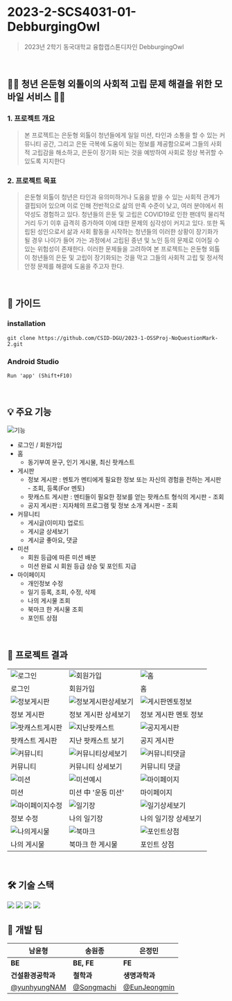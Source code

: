 # 2023-2-SCS4031-01-DebburgingOwl
> 2023년 2학기 동국대학교 융합캡스톤디자인 DebburgingOwl
<br />

##  👩🏻 청년 은둔형 외톨이의 사회적 고립 문제 해결을 위한 모바일 서비스 👨🏻
### 1. 프로젝트 개요
> 본 프로젝트는 은둔형 외톨이 청년들에게 일일 미션, 타인과 소통을 할 수 있는 커뮤니티 공간, 그리고 은둔 극복에 도움이 되는 정보를 제공함으로써 그들의 사회적 고립감을 해소하고, 은둔이 장기화 되는 것을 예방하여 사회로 정상 복귀할 수 있도록 지지한다
### 2. 프로젝트 목표
> 은둔형 외톨이 청년은 타인과 유의미하거나 도움을 받을 수 있는 사회적 관계가 결핍되어 있으며 이로 인해 전반적으로 삶의 만족 수준이 낮고, 여러 분야에서 취약성도 경험하고 있다. 청년들의 은둔 및 고립은 COVID19로 인한 팬데믹 물리적 거리 두기 이후 급격히 증가하여 이에 대한 문제의 심각성이 커지고 있다. 또한 독립된 성인으로서 삶과 사회 활동을 시작하는 청년들의 이러한 상황이 장기화가 될 경우 나이가 들어 가는 과정에서 고립된 중년 및 노인 등의 문제로 이어질 수 있는 위험성이 존재한다. 이러한 문제들을 고려하여 본 프로젝트는 은둔형 외톨이 청년들의 은둔 및 고립이 장기화되는 것을 막고 그들의 사회적 고립 및 정서적 안정 문제를 해결에 도움을 주고자 한다.
<br />

## 🔑 가이드
### installation
```
git clone https://github.com/CSID-DGU/2023-1-OSSProj-NoQuestionMark-2.git
```
### Android Studio
```
Run 'app' (Shift+F10)
```
<br />

## 💡 주요 기능
![기능](https://github.com/CSID-DGU/2023-2-SCS4031-01-DebburgingOwl/assets/125721217/16672ca4-5abd-403a-b6db-94d7cf430589)
* 로그인 / 회원가입
* 홈
  * 동기부여 문구, 인기 게시물, 최신 팟캐스트
* 게시판
  * 정보 게시판 : 멘토가 멘티에게 필요한 정보 또는 자신의 경험을 전하는 게시판 - 조회, 등록(For 멘토)
  * 팟캐스트 게시판 : 멘티들이 필요한 정보를 얻는 팟캐스트 형식의 게시판 - 조회
  * 공지 게시판 : 지자체의 프로그램 및 정보 소개 게시판 - 조회
* 커뮤니티
  * 게시글(이미지) 업로드
  * 게시글 상세보기
  * 게시글 좋아요, 댓글
* 미션
  * 회원 등급에 따른 미션 배분
  * 미션 완료 시 회원 등급 상승 및 포인트 지급
* 마이페이지
  * 개인정보 수정
  * 일기 등록, 조회, 수정, 삭제
  * 나의 게시물 조회
  * 북마크 한 게시물 조회
  * 포인트 상점
<br />

## 📱 프로젝트 결과
|  |  |  |
| -------------- | -------------- | -------------- |
|![로그인](https://github.com/CSID-DGU/2023-2-SCS4031-01-DebburgingOwl/assets/125721217/58d93c9a-0e03-48e1-aca6-cf18f5e8733e)|![회원가입](https://github.com/CSID-DGU/2023-2-SCS4031-01-DebburgingOwl/assets/125721217/ccb861f6-5190-4f0d-b7ba-53b211786f60)|![홈](https://github.com/CSID-DGU/2023-2-SCS4031-01-DebburgingOwl/assets/125721217/7f2ebfa5-49f7-49dc-8216-f1656ee629d5)|
|로그인|회원가입|홈|
|![정보게시판](https://github.com/CSID-DGU/2023-2-SCS4031-01-DebburgingOwl/assets/125721217/41532398-cd70-4e36-a133-b7367cdd8e2b)|![정보게시판상세보기](https://github.com/CSID-DGU/2023-2-SCS4031-01-DebburgingOwl/assets/125721217/cc383109-6264-40ee-b37f-7b2a04453fdc)|![게시판멘토정보](https://github.com/CSID-DGU/2023-2-SCS4031-01-DebburgingOwl/assets/125721217/4b69d999-1f1b-42b5-9e9b-28d483ff471e)|
|정보 게시판|정보 게시판 상세보기|정보 게시판 멘토 정보|
|![팟캐스트게시판](https://github.com/CSID-DGU/2023-2-SCS4031-01-DebburgingOwl/assets/125721217/166d52ea-a7c7-4d5a-8204-59f83820b5a9)|![지난팟캐스트](https://github.com/CSID-DGU/2023-2-SCS4031-01-DebburgingOwl/assets/125721217/f0c5b53d-e43e-48de-91de-d18b35dbff00)|![공지게시판](https://github.com/CSID-DGU/2023-2-SCS4031-01-DebburgingOwl/assets/125721217/2ce3a6f7-32eb-4444-848a-5dfbb645b6c0)|
|팟캐스트 게시판|지난 팟캐스트 보기|공지 게시판|
|![커뮤니티](https://github.com/CSID-DGU/2023-2-SCS4031-01-DebburgingOwl/assets/125721217/b249780c-43c4-4103-b35d-a1c5b82d2411)|![커뮤니티상세보기](https://github.com/CSID-DGU/2023-2-SCS4031-01-DebburgingOwl/assets/125721217/7bd42a99-286a-414c-bc07-e4bb3dd9d08a)|![커뮤니티댓글](https://github.com/CSID-DGU/2023-2-SCS4031-01-DebburgingOwl/assets/125721217/0b721903-ed95-4d21-91fc-770a9c804f33)|
|커뮤니티|커뮤니티 상세보기|커뮤니티 댓글|
|![미션](https://github.com/CSID-DGU/2023-2-SCS4031-01-DebburgingOwl/assets/125721217/571a53b2-8eb4-4b3e-918a-115cf5c2d8fd)|![미션예시](https://github.com/CSID-DGU/2023-2-SCS4031-01-DebburgingOwl/assets/125721217/d5a4c084-723a-414b-bb00-7282cf24c55b)|![마이페이지](https://github.com/CSID-DGU/2023-2-SCS4031-01-DebburgingOwl/assets/125721217/829e41ab-7de5-447c-9b19-374623b65dd5)|
|미션|미션 中 '운동 미션'|마이페이지|
|![마이페이지수정](https://github.com/CSID-DGU/2023-2-SCS4031-01-DebburgingOwl/assets/125721217/326549a0-875a-4179-9207-d5ca73b3f511)|![일기장](https://github.com/CSID-DGU/2023-2-SCS4031-01-DebburgingOwl/assets/125721217/6635b7f4-34ab-4d6f-9609-1d9d2d79dd3b)|![일기상세보기](https://github.com/CSID-DGU/2023-2-SCS4031-01-DebburgingOwl/assets/125721217/ecb90da2-e194-4b34-8829-8dc1527b7477)|
|정보 수정|나의 일기장|나의 일기장 상세보기|
|![나의게시물](https://github.com/CSID-DGU/2023-2-SCS4031-01-DebburgingOwl/assets/125721217/e8f708cd-976f-4889-9636-239b4c77bbbe)|![북마크](https://github.com/CSID-DGU/2023-2-SCS4031-01-DebburgingOwl/assets/125721217/5f2dc632-0ba5-4f10-9852-2c8c603e53b6)|![포인트상점](https://github.com/CSID-DGU/2023-2-SCS4031-01-DebburgingOwl/assets/125721217/f0b4557b-52ee-4b3a-9907-9f9189e2bce3)|
|나의 게시물|북마크 한 게시물|포인트 상점|
<br />

## 🛠️ 기술 스택
<img src="https://img.shields.io/badge/androidstudio-3DDC84?style=for-the-badge&logo=androidstudio&logoColor=white">
<img src="https://img.shields.io/badge/firebase-FFCA28?style=for-the-badge&logo=firebase&logoColor=white">
<img src="https://img.shields.io/badge/github-181717?style=for-the-badge&logo=github&logoColor=white">
<img src="https://img.shields.io/badge/git-F05032?style=for-the-badge&logo=git&logoColor=white">
<br />

## 👥 개발 팀
|**남윤형**|**송원종**|**은정민**|
|---|---|---|
|**BE**|**BE, FE**|**FE**|
|**건설환경공학과**|**철학과**|**생명과학과**|
|[@yunhyungNAM](https://github.com/yunhyungNAM)|[@Songmachi](https://github.com/Songmachi)|[@EunJeongmin](https://github.com/EunJeongmin)|
